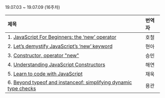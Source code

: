 19.07.03 ~ 19.07.09 (16주차)

|   제목   | 번역자  |
| :-------- | :------ |
| 1. [JavaScript For Beginners: the ‘new’ operator](https://codeburst.io/javascript-for-beginners-the-new-operator-cee35beb669e)| 호철 |
| 2. [Let’s demystify JavaScript’s ‘new’ keyword](https://github.com/Lee-hyuna/33-js-concepts-kr/wiki/Let%E2%80%99s-demystify-JavaScript%E2%80%99s-%E2%80%98new%E2%80%99-keyword)| 현아 |
| 3. [Constructor, operator "new"](https://github.com/Lee-hyuna/33-js-concepts-kr/wiki/%EC%83%9D%EC%84%B1%EC%9E%90,-%EC%97%B0%EC%82%B0%EC%9E%90-%22new%22)| 승민 |
| 4. [Understanding JavaScript Constructors ](https://css-tricks.com/understanding-javascript-constructors/)| 해연 |
| 5. [Learn to code with JavaScript](https://github.com/Lee-hyuna/33-js-concepts-kr/wiki/Use-Constructor-Functions)| 재욱 |
| 6. [Beyond typeof and instanceof: simplifying dynamic type checks](https://github.com/Lee-hyuna/33-js-concepts-kr/wiki/type-right)| 용관 |
